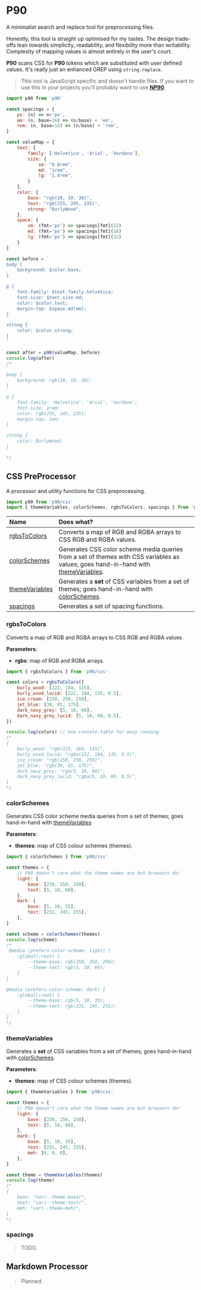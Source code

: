 # P90

A minimalist search and replace tool for preprocessing files.

Honestly, this tool is straight up optimised for my tastes. The design trade-offs lean towards simplicity, readability, and flexibility more than writability. Complexity of mapping values is almost entirely in the user's court.

**P90** scans CSS for **P90** tokens which are substituted with user defined values. It's really just an enhanced GREP using `string.replace`.

> This tool is JavaScript specific and doesn't handle files. If you want to use this in your projects you'll probably want to use [**NP90**](https://github.com/PaulioRandall/np90).

```js
import p90 from 'p90'

const spacings = {
	px: (n) => n+'px',
	em: (n, base=16) => (n/base) + 'em',
	rem: (n, base=16) => (n/base) + 'rem',
}

const valueMap = {
	text: {
		family: ['Helvetica', 'Arial', 'Verdana'],
		size: {
			sm: "0.8rem",
			md: "1rem",
			lg: "1.4rem",
		}
	},
	color: {
		base: "rgb(10, 10, 30)",
		text: "rgb(255, 245, 235)",
		strong: "BurlyWood",
	},
	space: {
		sm: (fmt='px') => spacings[fmt](12)
		md: (fmt='px') => spacings[fmt](16)
		lg: (fmt='px') => spacings[fmt](32)
	}
}

const before = `
body {
	background: $color.base;
}

p {
	font-family: $text.family.helvetica;
	font-size: $text.size.md;
	color: $color.text;
	margin-top: $space.md(em);
}

strong {
	color: $color.strong;
}
`

const after = p90(valueMap, before)
console.log(after)
/*
`
body {
	background: rgb(10, 10, 30);
}

p {
	font-family: 'Helvetica', 'Arial', 'Verdana';
	font-size: 1rem;
	color: rgb(255, 245, 235);
	margin-top: 1em;
}

strong {
	color: BurlyWood;
}
`
*/

```

## CSS PreProcessor

A processor and utility functions for CSS preprocessing.

```js
import p90 from 'p90/css'
import { themeVariables, colorSchemes, rgbsToColors, spacings } from 'p90/css'
```

| Name                              | Does what?                                                                                                                                            |
| :-------------------------------- | :---------------------------------------------------------------------------------------------------------------------------------------------------- |
| [rgbsToColors](#rgbstocolors)     | Converts a map of RGB and RGBA arrays to CSS RGB and RGBA values.                                                                                     |
| [colorSchemes](#colorschemes)     | Generates CSS color scheme media queries from a set of themes with CSS variables as values; goes hand-in-hand with [themeVariables](#themevariables). |
| [themeVariables](#themevariables) | Generates a **set** of CSS variables from a set of themes; goes hand-in-hand with [colorSchemes](#colorschemes).                                      |
| [spacings](#spacings)             | Generates a set of spacing functions.                                                                                                                 |

### rgbsToColors

Converts a map of RGB and RGBA arrays to CSS RGB and RGBA values.

**Parameters**:

- **rgbs**: map of RGB and RGBA arrays.

```js
import { rgbsToColors } from 'p90/css'

const colors = rgbsToColors({
	burly_wood: [222, 184, 135],
	burly_wood_lucid: [222, 184, 135, 0.5],
	ice_cream: [250, 250, 250],
	jet_blue: [30, 85, 175],
	dark_navy_grey: [5, 10, 60],
	dark_navy_grey_lucid: [5, 10, 60, 0.5],
})

console.log(colors) // Use console.table for easy reading
/*
{
	burly_wood: "rgb(222, 184, 135)",
	burly_wood_lucid: "rgba(222, 184, 135, 0.5)",
	ice_cream: "rgb(250, 250, 250)",
	jet_blue: "rgb(30, 85, 175)",
	dark_navy_grey: "rgb(5, 10, 60)",
	dark_navy_grey_lucid: "rgba(5, 10, 60, 0.5)",
}
*/
```

### colorSchemes

Generates CSS color scheme media queries from a set of themes; goes hand-in-hand with [themeVariables](#themeVariables)

**Parameters**:

- **themes**: map of CSS colour schemes (themes).

```js
import { colorSchemes } from 'p90/css'

const themes = {
	// P90 doesn't care what the theme names are but browsers do!
	light: {
		base: [250, 250, 250],
		text: [5, 10, 60],
	},
	dark: {
		base: [5, 10, 35],
		text: [231, 245, 255],
	},
}

const scheme = colorSchemes(themes)
console.log(scheme)
/*
`@media (prefers-color-scheme: light) {
	:global(:root) {
		--theme-base: rgb(250, 250, 250);
		--theme-text: rgb(5, 10, 60);
	}
}

@media (prefers-color-scheme: dark) {
	:global(:root) {
		--theme-base: rgb(5, 10, 35);
		--theme-text: rgb(231, 245, 255);
	}
}`
*/
```

### themeVariables

Generates a **set** of CSS variables from a set of themes; goes hand-in-hand with [colorSchemes](#colorschemes).

**Parameters**:

- **themes**: map of CSS colour schemes (themes).

```js
import { themeVariables } from 'p90/css'

const themes = {
	// P90 doesn't care what the theme names are but browsers do!
	light: {
		base: [250, 250, 250],
		text: [5, 10, 60],
	},
	dark: {
		base: [5, 10, 35],
		text: [231, 245, 255],
		meh: [0, 0, 0],
	},
}

const theme = themeVariables(themes)
console.log(theme)
/*
{
	base: "var(--theme-base)",
	text: "var(--theme-text)",
	meh: "var(--theme-meh)",
}
*/
```

### spacings

> TODO.

## Markdown Processor

> Planned.
